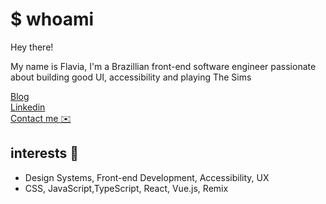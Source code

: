 # $ whoami

Hey there! 

My name is Flavia, I'm a Brazillian front-end software engineer passionate about building good UI, accessibility and playing The Sims <img src="https://user-images.githubusercontent.com/18708262/178744417-e7e42204-a4e6-44df-858d-e1789de90e20.png" alt="" width="10"/>

<p>
  <a href="https://flavianunes.dev/"> Blog</a><br/>
  <a href="https://www.linkedin.com/in/flavianunesm/">Linkedin</a><br/>
  <a href="mailto:contato@flavianunes.dev.dev">Contact me ✉️</a>
</p>



## interests :book:
-  Design Systems, Front-end Development, Accessibility, UX
-  CSS, JavaScript,TypeScript, React, Vue.js, Remix




<!-- # Hello, folks! <img src="https://raw.githubusercontent.com/MartinHeinz/MartinHeinz/master/wave.gif" width="30px">

I'm an UI Engineer @ Avenue Code with a bachelor's degree in Computer Science.


[![Linkedin: flanunes](https://img.shields.io/badge/-flanunes-blue?style=flat-square&logo=Linkedin&logoColor=white&link=https://www.linkedin.com/in/flanunes/)](https://www.linkedin.com/in/flanunes/)
[![GitHub flavianunes](https://img.shields.io/github/followers/flavianunes?label=follow&style=social)](https://github.com/flavianunes)
```typescript
const flavia = {
  pronouns: "she" | "her",
  code: ["JavaScript", "TypeScript", "HTML", "CSS", "SCSS"],
  tools: [React, Vue, Node, Storybook, Styled-Components, JSS, Jest],
  architecture: ["microservices", "event-driven", "design system pattern"],
  languages: ["english", "brazilian portuguese"]
}
```

## About me  

```javascript
const flavia = {
  pronouns: "she" | "her",
  code: ["Javascript", "Typescript", "HTML", "CSS", "SCSS"],
  tools: [React, Vue, Node, Storybook, Styled-Components, JSS, Jest],
  architecture: ["microservices", "event-driven", "design system pattern"],
  languages: ["english", "brazilian portuguese"]
}
```
<span>
  <img height="180em" src="https://github-readme-stats.vercel.app/api?username=flavianunes&show_icons=true" />
  <img height="180em" src="https://github-readme-stats.vercel.app/api/top-langs/?username=flavianunes&layout=compact" />
 </span>
  -->

